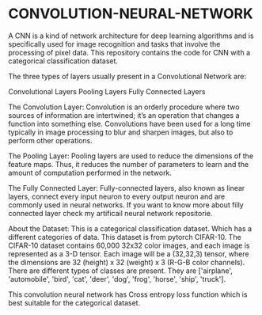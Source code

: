 # CONVOLUTION-NEURAL-NETWORK
A CNN is a kind of network architecture for deep learning algorithms and is specifically used for image recognition and tasks that involve the processing of pixel data. This repository contains the code for CNN with a categorical classification dataset.

The three types of layers usually present in a Convolutional Network are:

Convolutional Layers 
Pooling Layers 
Fully Connected Layers 

The Convolution Layer:
Convolution is an orderly procedure where two sources of information are intertwined; it’s an operation that changes a function into something else. Convolutions have been used for a long time typically in image processing to blur and sharpen images, but also to perform other operations.

The Pooling Layer:
Pooling layers are used to reduce the dimensions of the feature maps. Thus, it reduces the number of parameters to learn and the amount of computation performed in the network.

The Fully Connected Layer:
Fully-connected layers, also known as linear layers, connect every input neuron to every output neuron and are commonly used in neural networks. If you want to know more about filly connected layer check my artificail neural network repositorie.

About the Dataset:
This is a categorical classification dataset. Which has a different categories of data. This dataset is from pytorch CIFAR-10. The CIFAR-10 dataset contains 60,000 32x32 color images, and each image is represented as a 3-D tensor. Each image will be a (32,32,3) tensor, where the dimensions are 32 (height) x 32 (weight) x 3 (R-G-B color channels). There are different types of classes are present. They are ['airplane', 'automobile', 'bird', 'cat', 'deer', 'dog', 'frog', 'horse', 'ship', 'truck'].

This convolution neural network has Cross entropy loss function which is best suitable for the categorical dataset.
